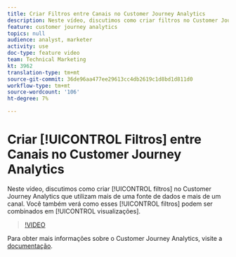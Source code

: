 ```yaml
---
title: Criar Filtros entre Canais no Customer Journey Analytics
description: Neste vídeo, discutimos como criar filtros no Customer Journey Analytics que utilizam mais de uma fonte de dados e mais de um canal. Você também verá como esses filtros podem ser combinados em visualizações.
feature: customer journey analytics
topics: null
audience: analyst, marketer
activity: use
doc-type: feature video
team: Technical Marketing
kt: 3962
translation-type: tm+mt
source-git-commit: 36de96aa477ee29613cc4db2619c1d8bd1d811d0
workflow-type: tm+mt
source-wordcount: '106'
ht-degree: 7%

---
```



# Criar [!UICONTROL Filtros] entre Canais no Customer Journey Analytics

Neste vídeo, discutimos como criar [!UICONTROL filtros] no Customer Journey Analytics que utilizam mais de uma fonte de dados e mais de um canal. Você também verá como esses [!UICONTROL filtros] podem ser combinados em [!UICONTROL visualizações].

>[!VIDEO](https://video.tv.adobe.com/v/31983/?quality=12)

Para obter mais informações sobre o Customer Journey Analytics, visite a [documentação](https://docs.adobe.com/content/help/pt-BR/analytics-platform/using/cja-landing.html).
